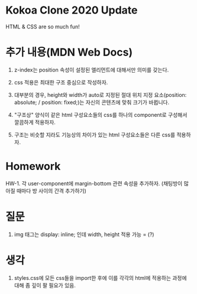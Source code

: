 # Kokoa Clone 2020 Update

HTML & CSS are so much fun!

# 추가 내용(MDN Web Docs)

1. z-index는 position 속성이 설정된 엘리먼트에 대해서만 의미를 갖는다.

2. css 적용은 최대한 구조 중심으로 작성하자.

3. 대부분의 경우, height와 width가 auto로 지정된 절대 위치 지정 요소(position: absolute; / position: fixed;)는 자신의 콘텐츠에 맞춰 크기가 바뀝니다.

4. "구조상" 양식이 같은 html 구성요소들의 css를 하나의 component로 구성해서 깔끔하게 적용하자.

5. 구조는 비슷할 지라도 기능상의 차이가 있는 html 구성요소들은 다른 css를 적용하자.

# Homework

HW-1. 각 user-component에 margin-bottom 관련 속성을 추가하자.
(채팅방이 많아질 때마다 방 사이의 간격 추가하기)

# 질문

1. img 태그는 display: inline; 인데 width, height 적용 가능 = (?)

# 생각

1. styles.css에 모든 css들을 import한 후에 이를 각각의 html에 적용하는 과정에 대해 좀 깊이 팔 필요가 있음.
